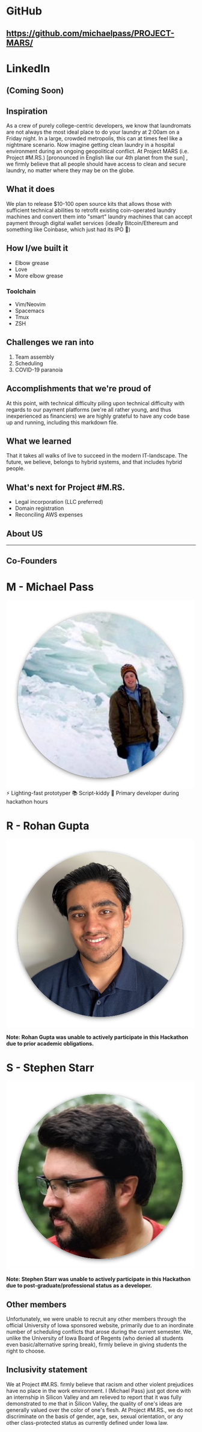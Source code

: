 # GitHub
https://github.com/michaelpass/PROJECT-MARS/
---


# LinkedIn
(Coming Soon)
---

## Inspiration
As a crew of purely college-centric developers, we know that laundromats are not
always the most ideal place to do your laundry at 2:00am on a Friday night. In a
large, crowded metropolis, this can at times feel like a nightmare scenario. Now
imagine getting clean laundry in a hospital environment during an ongoing
geopolitical conflict. At Project MARS (i.e. Project #M.RS.) [pronounced in
English like our 4th planet from the sun] , we firmly believe that all people
should have access to clean and secure laundry, no matter where they may be on
the globe. 

## What it does
We plan to release $10-100 open source kits that allows those with sufficient
technical abilities to retrofit existing coin-operated laundry machines and
convert them into "smart" laundry machines that can accept payment through
digital wallet services (ideally Bitcoin/Ethereum and something like Coinbase,
which just had its IPO 🥳)


## How I/we built it
- Elbow grease 
- Love
- More elbow grease

### Toolchain
- Vim/Neovim
- Spacemacs
- Tmux
- ZSH

## Challenges we ran into
1. Team assembly
2. Scheduling
3. COVID-19 paranoia

## Accomplishments that we're proud of
At this point, with technical difficulty piling upon technical difficulty with
regards to our payment platforms (we're all rather young, and thus inexperienced
as financiers) we are highly grateful to have any code base up and running,
including this markdown file. 

## What we learned
That it takes all walks of live to succeed in the modern IT-landscape. The
future, we believe, belongs to hybrid systems, and that includes hybrid people.

## What's next for Project #M.RS.
- Legal incorporation (LLC preferred)
- Domain registration
- Reconciling AWS expenses


## About US

---

## Co-Founders
# M - Michael Pass
<img src="https://github.com/michaelpass/PROJECT-MARS/blob/main/Media%20assets/Profile%20pictures/Michael%20Pass%20-%20Round.jpg?raw=true" width="500" height="500"></img>
⚡ Lighting-fast prototyper
📚 Script-kiddy
👾 Primary developer during hackathon hours

# R - Rohan Gupta
<img src="https://github.com/michaelpass/PROJECT-MARS/blob/main/Media%20assets/Profile%20pictures/Rohan%20Gupta%20-%20Round.jpg?raw=true" width="500" height="500"></img>

**Note: Rohan Gupta was unable to actively participate in this Hackathon due to
prior academic obligations.** 

# S - Stephen Starr
<img src="https://github.com/michaelpass/PROJECT-MARS/blob/main/Media%20assets/Profile%20pictures/Stephen%20Starr%20-%20Round.jpg?raw=true" width="500" height="500"></img>

**Note: Stephen Starr was unable to actively participate in this Hackathon due
to post-graduate/professional status as a developer.**

## Other members
Unfortunately, we were unable to recruit any other members through the official
University of Iowa sponsored website, primarily due to an inordinate number of
scheduling conflicts that arose during the current semester. We, unlike the
University of Iowa Board of Regents (who denied all students even
basic/alternative spring break), firmly believe in giving students the right to
choose.

## Inclusivity statement
We at Project #M.RS. firmly believe that racism and other violent prejudices
have no place in the work environment. I (Michael Pass) just got done with an
internship in Silicon Valley and am relieved to report that it was fully
demonstrated to me that in Silicon Valley, the quality of one's ideas are
generally valued over the color of one's flesh. At Project #M.RS., we do not
discriminate on the basis of gender, age, sex, sexual orientation, or any other
class-protected status as currently defined under Iowa law. 

